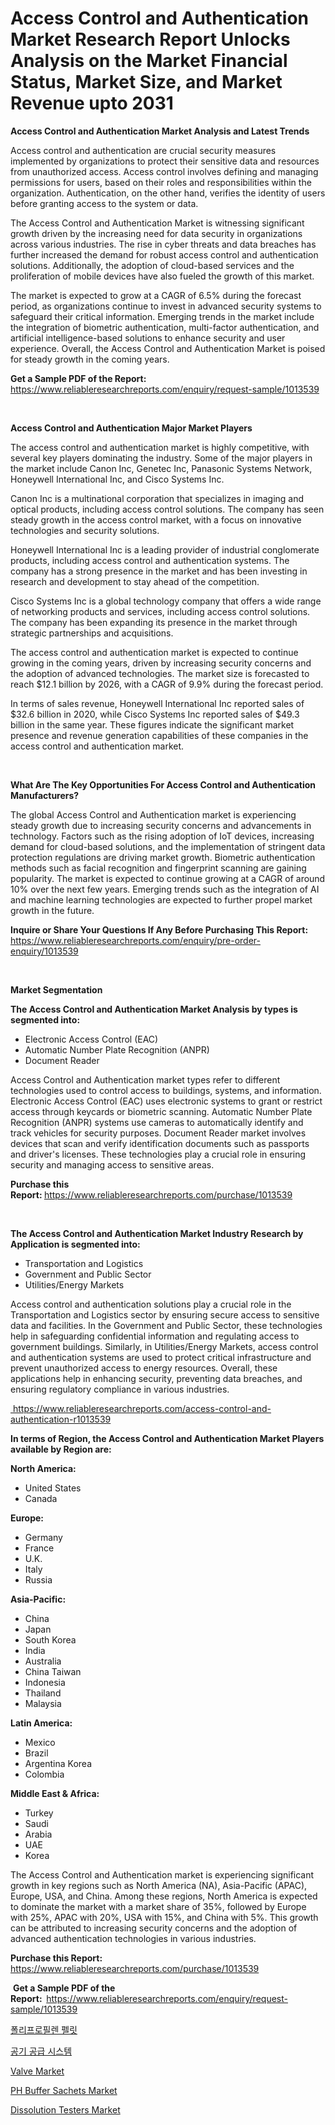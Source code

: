 <p><h1>Access Control and Authentication Market Research Report Unlocks Analysis on the Market Financial Status, Market Size, and Market Revenue upto 2031</h1></p><p><strong>Access Control and Authentication Market Analysis and Latest Trends</strong></p>
<p><p>Access control and authentication are crucial security measures implemented by organizations to protect their sensitive data and resources from unauthorized access. Access control involves defining and managing permissions for users, based on their roles and responsibilities within the organization. Authentication, on the other hand, verifies the identity of users before granting access to the system or data.</p><p>The Access Control and Authentication Market is witnessing significant growth driven by the increasing need for data security in organizations across various industries. The rise in cyber threats and data breaches has further increased the demand for robust access control and authentication solutions. Additionally, the adoption of cloud-based services and the proliferation of mobile devices have also fueled the growth of this market.</p><p>The market is expected to grow at a CAGR of 6.5% during the forecast period, as organizations continue to invest in advanced security systems to safeguard their critical information. Emerging trends in the market include the integration of biometric authentication, multi-factor authentication, and artificial intelligence-based solutions to enhance security and user experience. Overall, the Access Control and Authentication Market is poised for steady growth in the coming years.</p></p>
<p><strong>Get a Sample PDF of the Report:&nbsp;</strong> <a href="https://www.reliableresearchreports.com/enquiry/request-sample/1013539">https://www.reliableresearchreports.com/enquiry/request-sample/1013539</a></p>
<p>&nbsp;</p>
<p><strong>Access Control and Authentication Major Market Players</strong></p>
<p><p>The access control and authentication market is highly competitive, with several key players dominating the industry. Some of the major players in the market include Canon Inc, Genetec Inc, Panasonic Systems Network, Honeywell International Inc, and Cisco Systems Inc.</p><p>Canon Inc is a multinational corporation that specializes in imaging and optical products, including access control solutions. The company has seen steady growth in the access control market, with a focus on innovative technologies and security solutions.</p><p>Honeywell International Inc is a leading provider of industrial conglomerate products, including access control and authentication systems. The company has a strong presence in the market and has been investing in research and development to stay ahead of the competition.</p><p>Cisco Systems Inc is a global technology company that offers a wide range of networking products and services, including access control solutions. The company has been expanding its presence in the market through strategic partnerships and acquisitions.</p><p>The access control and authentication market is expected to continue growing in the coming years, driven by increasing security concerns and the adoption of advanced technologies. The market size is forecasted to reach $12.1 billion by 2026, with a CAGR of 9.9% during the forecast period.</p><p>In terms of sales revenue, Honeywell International Inc reported sales of $32.6 billion in 2020, while Cisco Systems Inc reported sales of $49.3 billion in the same year. These figures indicate the significant market presence and revenue generation capabilities of these companies in the access control and authentication market.</p></p>
<p>&nbsp;</p>
<p><strong>What Are The Key Opportunities For Access Control and Authentication Manufacturers?</strong></p>
<p><p>The global Access Control and Authentication market is experiencing steady growth due to increasing security concerns and advancements in technology. Factors such as the rising adoption of IoT devices, increasing demand for cloud-based solutions, and the implementation of stringent data protection regulations are driving market growth. Biometric authentication methods such as facial recognition and fingerprint scanning are gaining popularity. The market is expected to continue growing at a CAGR of around 10% over the next few years. Emerging trends such as the integration of AI and machine learning technologies are expected to further propel market growth in the future.</p></p>
<p><strong>Inquire or Share Your Questions If Any Before Purchasing This Report:</strong> <a href="https://www.reliableresearchreports.com/enquiry/pre-order-enquiry/1013539">https://www.reliableresearchreports.com/enquiry/pre-order-enquiry/1013539</a></p>
<p>&nbsp;</p>
<p><strong>Market Segmentation</strong></p>
<p><strong>The Access Control and Authentication Market Analysis by types is segmented into:</strong></p>
<p><ul><li>Electronic Access Control (EAC)</li><li>Automatic Number Plate Recognition (ANPR)</li><li>Document Reader</li></ul></p>
<p><p>Access Control and Authentication market types refer to different technologies used to control access to buildings, systems, and information. Electronic Access Control (EAC) uses electronic systems to grant or restrict access through keycards or biometric scanning. Automatic Number Plate Recognition (ANPR) systems use cameras to automatically identify and track vehicles for security purposes. Document Reader market involves devices that scan and verify identification documents such as passports and driver's licenses. These technologies play a crucial role in ensuring security and managing access to sensitive areas.</p></p>
<p><strong>Purchase this Report:&nbsp;</strong><a href="https://www.reliableresearchreports.com/purchase/1013539">https://www.reliableresearchreports.com/purchase/1013539</a></p>
<p>&nbsp;</p>
<p><strong>The Access Control and Authentication Market Industry Research by Application is segmented into:</strong></p>
<p><ul><li>Transportation and Logistics</li><li>Government and Public Sector</li><li>Utilities/Energy Markets</li></ul></p>
<p><p>Access control and authentication solutions play a crucial role in the Transportation and Logistics sector by ensuring secure access to sensitive data and facilities. In the Government and Public Sector, these technologies help in safeguarding confidential information and regulating access to government buildings. Similarly, in Utilities/Energy Markets, access control and authentication systems are used to protect critical infrastructure and prevent unauthorized access to energy resources. Overall, these applications help in enhancing security, preventing data breaches, and ensuring regulatory compliance in various industries.</p></p>
<p><a href="https://www.reliableresearchreports.com/access-control-and-authentication-r1013539">&nbsp;https://www.reliableresearchreports.com/access-control-and-authentication-r1013539</a></p>
<p><strong>In terms of Region, the Access Control and Authentication Market Players available by Region are:</strong></p>
<p>
    <p> <strong> North America: </strong>
        <ul>
            <li>United States</li>
            <li>Canada</li>
        </ul>
        </p> 
    <p> <strong> Europe: </strong>
        <ul>
            <li>Germany</li>
            <li>France</li>
            <li>U.K.</li>
            <li>Italy</li>
            <li>Russia</li>
        </ul>
        </p> 
    <p> <strong> Asia-Pacific: </strong>
        <ul>
            <li>China</li>
            <li>Japan</li>
            <li>South Korea</li>
            <li>India</li>
            <li>Australia</li>
            <li>China Taiwan</li>
            <li>Indonesia</li>
            <li>Thailand</li>
            <li>Malaysia</li>
        </ul>
        </p> 
    <p> <strong> Latin America: </strong>
        <ul>
            <li>Mexico</li>
            <li>Brazil</li>
            <li>Argentina Korea</li>
            <li>Colombia</li>
        </ul>
        </p> 
    <p> <strong> Middle East & Africa: </strong>
        <ul>
            <li>Turkey</li>
            <li>Saudi</li>
            <li>Arabia</li>
            <li>UAE</li>
            <li>Korea</li>
        </ul>
    </p>
    </p>
<p><p>The Access Control and Authentication market is experiencing significant growth in key regions such as North America (NA), Asia-Pacific (APAC), Europe, USA, and China. Among these regions, North America is expected to dominate the market with a market share of 35%, followed by Europe with 25%, APAC with 20%, USA with 15%, and China with 5%. This growth can be attributed to increasing security concerns and the adoption of advanced authentication technologies in various industries.</p></p>
<p><strong>Purchase this Report: </strong><a href="https://www.reliableresearchreports.com/purchase/1013539">https://www.reliableresearchreports.com/purchase/1013539</a></p>
<p>&nbsp;<strong>Get a Sample PDF of the Report:&nbsp;&nbsp;</strong><a href="https://www.reliableresearchreports.com/enquiry/request-sample/1013539">https://www.reliableresearchreports.com/enquiry/request-sample/1013539</a></p>
<p><strong></strong></p>
<p><p><a href="https://github.com/lzuwsfreyoq70/Market-Research-Report-List-2/blob/main/829978150475.md">폴리프로필렌 펠릿</a></p><p><a href="https://github.com/TrevorKruvalis5678/Market-Research-Report-List-1/blob/main/910962250476.md">공기 공급 시스템</a></p><p><a href="https://github.com/okotobwrhuteie/Market-Research-Report-List-2/blob/main/valve-market.md">Valve Market</a></p><p><a href="https://www.linkedin.com/pulse/ph-buffer-sachets-market-analysis-its-cagr-segmentation-3vtjf?trackingId=ZL1%2BdLWVwAbI8wYCJGU4iA%3D%3D">PH Buffer Sachets Market</a></p><p><a href="https://www.linkedin.com/pulse/analyzing-dissolution-testers-market-global-industry-perspective-s506e">Dissolution Testers Market</a></p></p>